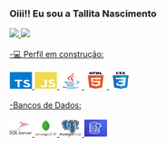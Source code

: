 ### Oiii!! Eu sou a Tallita Nascimento

<div>
  <a href="https://github.com/Talli-ns" >
  <img height='180em' src="https://github-readme-stats.vercel.app/api?username=talli-ns&show_icons=true&theme=dracula"/>
  <img height="180em" src="https://github-readme-stats.vercel.app/api/top-langs/?username=talli-ns&theme=dracula"/>
 </div>
<div style="display; inline-block"><br>
  -💻 Perfil em construção:

  <div style="display: inline_block"><br>
  <img aling="center" alt="Talli-java" height="30" width="40" src="https://raw.githubusercontent.com/devicons/devicon/master/icons/typescript/typescript-original.svg">
  <img aling="center" alt="Talli-js" height="30" width="40" src="https://raw.githubusercontent.com/devicons/devicon/master/icons/javascript/javascript-plain.svg">
  <img aling="center" alt="Talli-java" height="30" width="40" src="https://raw.githubusercontent.com/devicons/devicon/master/icons/java/java-original.svg">
  <img aling="center" alt="Talli-java" height="30" width="40" src="https://raw.githubusercontent.com/devicons/devicon/master/icons/html5/html5-original-wordmark.svg">
  <img aling="center" alt="Talli-java" height="30" width="40" src="https://raw.githubusercontent.com/devicons/devicon/master/icons/css3/css3-original-wordmark.svg">
  
  </div>
</div>
<div style="display; inline-block"><br>
  -Bancos de Dados:

  <div style="display: inline_block"><br>
  <img aling="center" alt="Talli-java" height="30" width="40" src="https://raw.githubusercontent.com/devicons/devicon/master/icons//microsoftsqlserver/microsoftsqlserver-original-wordmark.svg">
  <img aling="center" alt="Talli-java" height="30" width="40" src="https://raw.githubusercontent.com/devicons/devicon/master/icons/mongodb/mongodb-original-wordmark.svg">
  <img aling="center" alt="Talli-js" height="30" width="40" src="https://raw.githubusercontent.com/devicons/devicon/master/icons/postgresql/postgresql-original-wordmark.svg">
  <img aling="center" alt="Talli-java" height="30" width="40" src="https://raw.githubusercontent.com/devicons/devicon/master/icons/dynamodb/dynamodb-original.svg">
  
  </div>
</div>

<!--
**Talli-ns/talli-ns** is a ✨ _special_ ✨ repository because its `README.md` (this file) appears on your GitHub profile.

Here are some ideas to get you started:

- 🔭 I’m currently working on ...
- 🌱 I’m currently learning ...
- 👯 I’m looking to collaborate on ...
- 🤔 I’m looking for help with ...
- 💬 Ask me about ...
- 📫 How to reach me: ...
- 😄 Pronouns: ...
- ⚡ Fun fact: ...
-->
